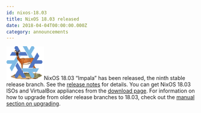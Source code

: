 ```yaml
---
id: nixos-18.03
title: NixOS 18.03 released
date: 2018-04-04T00:00:00.000Z
category: announcements
---
```

 [![18.03 Impala logo](../../../assets/logo/nixos-logo-18.03-impala-lores.png)](https://github.com/NixOS/nixos-artwork/blob/master/releases/18.03-impala/impala.png)NixOS 18.03 “Impala” has been released, the ninth stable release branch. See the [release notes](/manual/nixos/stable/release-notes.html#sec-release-18.03) for details. You can get NixOS 18.03 ISOs and VirtualBox appliances from the [download page](/download). For information on how to upgrade from older release branches to 18.03, check out the [manual section on upgrading](/manual/nixos/stable/index.html#sec-upgrading).

